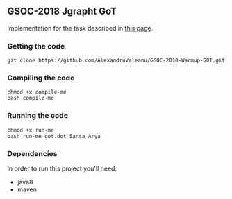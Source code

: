 ## GSOC-2018 Jgrapht GoT

Implementation for the task described in [this page](https://github.com/jgrapht/jgrapht/wiki/GSOC-2018-Warmup).


### Getting the code
```
git clone https://github.com/AlexandruValeanu/GSOC-2018-Warmup-GOT.git
```

### Compiling the code
```
chmod +x compile-me
bash compile-me
```
### Running the code
```
chmod +x run-me
bash run-me got.dot Sansa Arya
```

### Dependencies
In order to run this project you'll need:
* java8
* maven